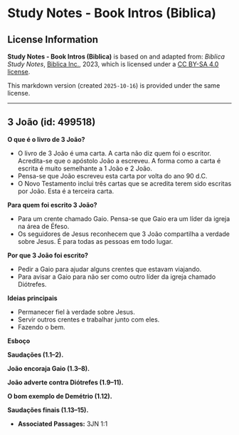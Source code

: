 # Study Notes - Book Intros (Biblica)

## License Information

**Study Notes - Book Intros (Biblica)** is based on and adapted from: _Biblica Study Notes_, [Biblica Inc.](https://www.biblica.com/), 2023, which is licensed under a [CC BY-SA 4.0 license](https://creativecommons.org/licenses/by-sa/4.0/legalcode.en).

This markdown version (created `2025-10-16`) is provided under the same license.



--------------------------------

## 3 João (id: 499518)

**O que é o livro de 3 João?**

* O livro de 3 João é uma carta. A carta não diz quem foi o escritor. Acredita\-se que o apóstolo João a escreveu. A forma como a carta é escrita é muito semelhante a 1 João e 2 João.
* Pensa\-se que João escreveu esta carta por volta do ano 90 d.C.
* O Novo Testamento inclui três cartas que se acredita terem sido escritas por João. Esta é a terceira carta.

**Para quem foi escrito 3 João?**

* Para um crente chamado Gaio. Pensa\-se que Gaio era um líder da igreja na área de Éfeso.
* Os seguidores de Jesus reconhecem que 3 João compartilha a verdade sobre Jesus. É para todas as pessoas em todo lugar.

**Por que 3 João foi escrito?**

* Pedir a Gaio para ajudar alguns crentes que estavam viajando.
* Para avisar a Gaio para não ser como outro líder da igreja chamado Diótrefes.

**Ideias principais**

* Permanecer fiel à verdade sobre Jesus.
* Servir outros crentes e trabalhar junto com eles.
* Fazendo o bem.

**Esboço**

**Saudações (1\.1–2\).**

**João encoraja Gaio (1\.3–8\).**

**João adverte contra Diótrefes (1\.9–11\).**

**O bom exemplo de Demétrio (1\.12\).**

**Saudações finais (1\.13–15\).**

* **Associated Passages:** 3JN 1:1

